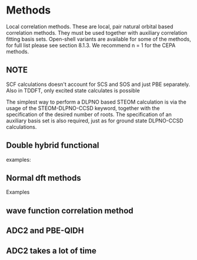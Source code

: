 # Methods
Local correlation methods. These are local, pair natural orbital based correlation methods. They must be used together with auxiliary correlation fitting basis sets. Open-shell variants are available for some of the methods, for full list please see section 8.1.3. We
recommend n = 1 for the CEPA methods.
## NOTE
SCF calculations doesn't account for SCS and SOS and just PBE separately. Also in TDDFT, only excited state calculates is possible


The simplest way to perform a DLPNO based STEOM calculation is via the usage of the STEOM-DLPNO-CCSD
keyword, together with the specification of the desired number of roots. The specification of an auxiliary
basis set is also required, just as for ground state DLPNO-CCSD calculations.
## Double hybrid functional
examples: 
## Normal dft methods
Examples
## wave function correlation method
## ADC2 and PBE-QIDH
## ADC2 takes a lot of time
